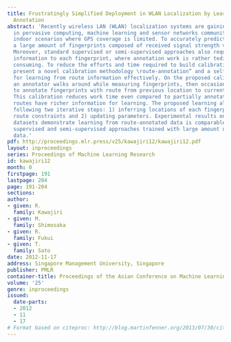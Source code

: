 ```yaml
---
title: Frustratingly Simplified Deployment in WLAN Localization by Learning from Route
  Annotation
abstract: 'Recently wireless LAN (WLAN) localization systems are gaining popularity
  in pervasive computing, machine learning and sensor networks communities, especially
  indoor scenarios where GPS coverage is limited. To accurately predict location,
  a large amount of fingerprints composed of received signal strength values is necessary.
  Moreover, standard supervised or semi-supervised approaches also require location
  information to each fingerprint, where annotation work is rather tedious and time
  consuming. To reduce the efforts and time required to build calibration data, we
  present a novel calibration methodology \route-annotation” and a self-training algorithm
  for learning from route information effectively. On the proposed calibration methodology,
  an annotator walks around while measuring fingerprints, then occasionally stops
  to annotate fingerprints with route from previous location to current location.
  This calibration reduces work time even compared to partially annotation, while
  routes have richer information for learning. The proposed learning algorithm comprises
  following two iterative steps: 1) inferring locations of each fingerprint under
  route constraints and 2) updating parameters. Experimental results on real-world
  datasets demonstrate learning from route-annotated data is comparable to state-of-the-art
  supervised and semi-supervised approaches trained with large amount of calibration
  data.'
pdf: http://proceedings.mlr.press/v25/kawajiri12/kawajiri12.pdf
layout: inproceedings
series: Proceedings of Machine Learning Research
id: kawajiri12
month: 0
firstpage: 191
lastpage: 204
page: 191-204
sections: 
author:
- given: R.
  family: Kawajiri
- given: M.
  family: Shimosaka
- given: R.
  family: Fukui
- given: T.
  family: Sato
date: 2012-11-17
address: Singapore Management University, Singapore
publisher: PMLR
container-title: Proceedings of the Asian Conference on Machine Learning
volume: '25'
genre: inproceedings
issued:
  date-parts:
  - 2012
  - 11
  - 17
# Format based on citeproc: http://blog.martinfenner.org/2013/07/30/citeproc-yaml-for-bibliographies/
---
```

